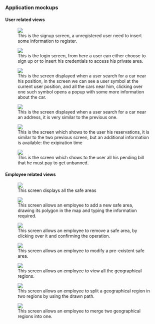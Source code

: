 ### Application mockups
#### User related views

<figure>
<img src="images/signup.png">
<figcaption>This is the signup screen, a unregistered user need to insert some information to register.</figcaption>
</figure>

<figure>
<img src="images/login.png">
<figcaption>This is the login screen, from here a user can either choose to sign up or to insert his credentials to access his private area.</figcaption>
</figure>

<figure>
<img src="images/search-car-near-user.png">
<figcaption>This is the screen displayed when a user search for a car near his position, in the screen we can see a user symbol at the current user position, and all the cars near him, clicking over one such symbol opens a popup with some more information about the car.</figcaption>
</figure>

<figure>
<img src="images/search-car-near-address.png">
<figcaption>This is the screen displayed when a user search for a car near an address, it is very similar to the previous one.</figcaption>
</figure>

<figure>
<img src="images/view-reservations.png">
<figcaption>This is the screen which shows to the user his reservations, it is similar to the two previous screen, but an additional information is available: the exipiration time</figcaption>
</figure>

<figure>
<img src="images/estinguish-bill.png">
<figcaption>This is the screen which shows to the user all his pending bill that he must pay to get unbanned.</figcaption>
</figure>

#### Employee related views
<figure>
<img src="images/view-safe-areas.png">
<figcaption>This screen displays all the safe areas</figcaption>
</figure>

<figure>
<img src="images/add-safe-areas.png">
<figcaption>This screen allows an employee to add a new safe area, drawing its polygon in the map and typing the information required.</figcaption>
</figure>

<figure>
<img src="images/remove-safe-areas.png">
<figcaption>This screen allows an employee to remove a safe area, by clicking over it and confirming the operation.</figcaption>
</figure>

<figure>
<img src="images/update-safe-areas.png">
<figcaption>This screen allows an employee to modify a pre-existent safe area.</figcaption>
</figure>

<figure>
<img src="images/view-geographical-regions.png">
<figcaption>This screen allows an employee to view all the geographical regions.</figcaption>
</figure>

<figure>
<img src="images/split-geographical-regions.png">
<figcaption>This screen allows an employee to split a geographical region in two regions by using the drawn path.</figcaption>
</figure>

<figure>
<img src="images/merge-geographical-regions.png">
<figcaption>This screen allows an employee to merge two geographical regions into one.</figcaption>
</figure>